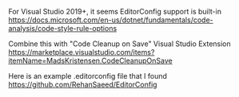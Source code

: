 For Visual Studio 2019+, it seems EditorConfig support is built-in
https://docs.microsoft.com/en-us/dotnet/fundamentals/code-analysis/code-style-rule-options

Combine this with "Code Cleanup on Save" Visual Studio Extension
https://marketplace.visualstudio.com/items?itemName=MadsKristensen.CodeCleanupOnSave

Here is an example .editorconfig file that I found
https://github.com/RehanSaeed/EditorConfig
